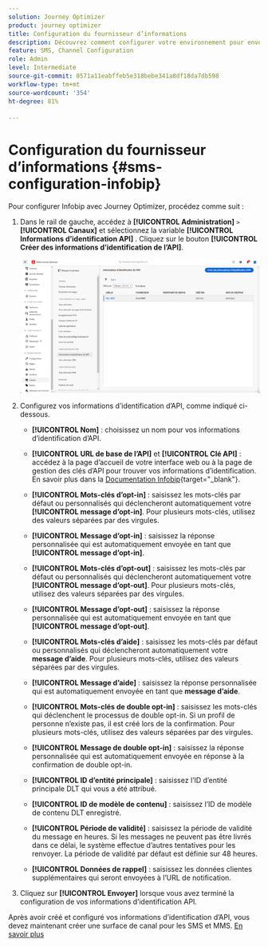 ```yaml
---
solution: Journey Optimizer
product: journey optimizer
title: Configuration du fournisseur d’informations
description: Découvrez comment configurer votre environnement pour envoyer des messages texte et MMS avec Journey Optimizer avec Infobip
feature: SMS, Channel Configuration
role: Admin
level: Intermediate
source-git-commit: 0571a11eabffeb5e318bebe341a8df18da7db598
workflow-type: tm+mt
source-wordcount: '354'
ht-degree: 81%

---
```


# Configuration du fournisseur d’informations {#sms-configuration-infobip}

Pour configurer Infobip avec Journey Optimizer, procédez comme suit :

1. Dans le rail de gauche, accédez à **[!UICONTROL Administration]** `>` **[!UICONTROL Canaux]** et sélectionnez la variable **[!UICONTROL Informations d’identification API]** . Cliquez sur le bouton **[!UICONTROL Créer des informations d’identification de l’API]**.

   ![](assets/sms_6.png)

1. Configurez vos informations d’identification d’API, comme indiqué ci-dessous.

   * **[!UICONTROL Nom]** : choisissez un nom pour vos informations d’identification d’API.

   * **[!UICONTROL URL de base de l’API]** et **[!UICONTROL Clé API]** : accédez à la page d’accueil de votre interface web ou à la page de gestion des clés d’API pour trouver vos informations d’identification. En savoir plus dans la [Documentation Infobip](https://www.infobip.com/docs/api){target="_blank"}.

   * **[!UICONTROL Mots-clés d’opt-in]** : saisissez les mots-clés par défaut ou personnalisés qui déclencheront automatiquement votre **[!UICONTROL message d’opt-in]**. Pour plusieurs mots-clés, utilisez des valeurs séparées par des virgules.

   * **[!UICONTROL Message d’opt-in]** : saisissez la réponse personnalisée qui est automatiquement envoyée en tant que **[!UICONTROL message d’opt-in]**.

   * **[!UICONTROL Mots-clés d’opt-out]** : saisissez les mots-clés par défaut ou personnalisés qui déclencheront automatiquement votre **[!UICONTROL message d’opt-out]**. Pour plusieurs mots-clés, utilisez des valeurs séparées par des virgules.

   * **[!UICONTROL Message d’opt-out]** : saisissez la réponse personnalisée qui est automatiquement envoyée en tant que **[!UICONTROL message d’opt-out]**.

   * **[!UICONTROL Mots-clés d’aide]** : saisissez les mots-clés par défaut ou personnalisés qui déclencheront automatiquement votre **message d’aide**. Pour plusieurs mots-clés, utilisez des valeurs séparées par des virgules.

   * **[!UICONTROL Message d’aide]** : saisissez la réponse personnalisée qui est automatiquement envoyée en tant que **message d’aide**.

   * **[!UICONTROL Mots-clés de double opt-in]** : saisissez les mots-clés qui déclenchent le processus de double opt-in. Si un profil de personne n’existe pas, il est créé lors de la confirmation. Pour plusieurs mots-clés, utilisez des valeurs séparées par des virgules.

   * **[!UICONTROL Message de double opt-in]** : saisissez la réponse personnalisée qui est automatiquement envoyée en réponse à la confirmation de double opt-in.

   * **[!UICONTROL ID d’entité principale]** : saisissez l’ID d’entité principale DLT qui vous a été attribué.

   * **[!UICONTROL ID de modèle de contenu]** : saisissez l’ID de modèle de contenu DLT enregistré.

   * **[!UICONTROL Période de validité]** : saisissez la période de validité du message en heures. Si les messages ne peuvent pas être livrés dans ce délai, le système effectue d’autres tentatives pour les renvoyer. La période de validité par défaut est définie sur 48 heures.

   * **[!UICONTROL Données de rappel]** : saisissez les données clientes supplémentaires qui seront envoyées à l’URL de notification.

1. Cliquez sur **[!UICONTROL Envoyer]** lorsque vous avez terminé la configuration de vos informations d’identification API.

Après avoir créé et configuré vos informations d’identification d’API, vous devez maintenant créer une surface de canal pour les SMS et MMS. [En savoir plus](sms-configuration-surface.md)
